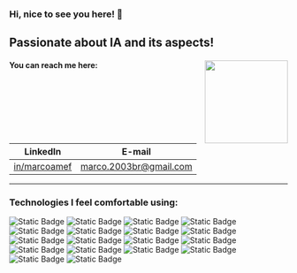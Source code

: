 ### Hi, nice to see you here! 👋

## Passionate about IA and its aspects! 

#### You can reach me here: <img align="right" src="https://i.giphy.com/media/v1.Y2lkPTc5MGI3NjExNHg2bHd3MXE0Y29yaGEyam1ucTE2anhhMnp5N3QyMmwzd284Y2pmZSZlcD12MV9pbnRlcm5hbF9naWZfYnlfaWQmY3Q9Zw/pzryvxGeykOxeC0fWb/giphy.gif" width="150">
| LinkedIn | E-mail | 
| - | - |
| [in/marcoamef](https://www.linkedin.com/in/marcoamef/) | [marco.2003br@gmail.com](mailto:marco.2003br@gmail.com) |
---
### Technologies I feel comfortable using:
![Static Badge](https://img.shields.io/badge/python-%23ffffff?style=for-the-badge&logo=python&logoColor=white&labelColor=%23000000
) ![Static Badge](https://img.shields.io/badge/git-%23ffffff?style=for-the-badge&logo=git&logoColor=white&labelColor=%23000000) ![Static Badge](https://img.shields.io/badge/pandas-%23ffffff?style=for-the-badge&logo=pandas&logoColor=white&labelColor=%23000000) ![Static Badge](https://img.shields.io/badge/matplotlib-%23ffffff?style=for-the-badge) ![Static Badge](https://img.shields.io/badge/sympy-%23ffffff?style=for-the-badge&logo=sympy&logoColor=white&labelColor=%23000000) ![Static Badge](https://img.shields.io/badge/scipy-%23ffffff?style=for-the-badge&logo=scipy&logoColor=white&labelColor=%23000000) ![Static Badge](https://img.shields.io/badge/seaborn-%23ffffff?style=for-the-badge) ![Static Badge](https://img.shields.io/badge/plotly-%23ffffff?style=for-the-badge&logo=plotly&logoColor=white&labelColor=%23000000) ![Static Badge](https://img.shields.io/badge/numpy-%23ffffff?style=for-the-badge&logo=numpy&logoColor=white&labelColor=%23000000) ![Static Badge](https://img.shields.io/badge/databricks-%23ffffff?style=for-the-badge&logo=databricks&logoColor=white&labelColor=%23000000) ![Static Badge](https://img.shields.io/badge/apache%20spark-%23ffffff?style=for-the-badge&logo=apachespark&logoColor=white&labelColor=%23000000) ![Static Badge](https://img.shields.io/badge/apache%20parquet-%23ffffff?style=for-the-badge&logo=apacheparquet&logoColor=white&labelColor=%23000000) ![Static Badge](https://img.shields.io/badge/postgresql-%23ffffff?style=for-the-badge&logo=postgresql&logoColor=white&labelColor=%23000000) ![Static Badge](https://img.shields.io/badge/mongodb-%23ffffff?style=for-the-badge&logo=mongodb&logoColor=white&labelColor=%23000000) ![Static Badge](https://img.shields.io/badge/sqlalchemy-%23ffffff?style=for-the-badge&logo=sqlalchemy&logoColor=white&labelColor=%23000000) ![Static Badge](https://img.shields.io/badge/jester-%23ffffff?style=for-the-badge) ![Static Badge](https://img.shields.io/badge/canva-%23ffffff?style=for-the-badge&logo=canva&logoColor=white&labelColor=%23000000) ![Static Badge](https://img.shields.io/badge/latex-%23ffffff?style=for-the-badge&logo=latex&logoColor=white&labelColor=%23000000)


